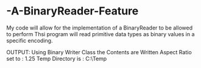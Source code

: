 # -A-BinaryReader-Feature
My code will allow for the implementation of a BinaryReader to be allowed to perform
Thsi program will read primitive data types as binary values in a specific encoding.




OUTPUT: 
Using Binary Writer Class the Contents are Written 
Aspect Ratio set to : 1.25
Temp Directory is : C:\Temp
